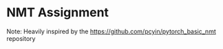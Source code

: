 # NMT Assignment

Note: Heavily inspired by the https://github.com/pcyin/pytorch_basic_nmt repository
